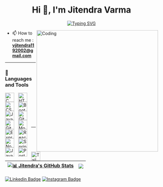 <h1 align="center">Hi 👋, I'm Jitendra Varma</h1>
<p align="center">
<a href="https://git.io/typing-svg"><img src="https://readme-typing-svg.demolab.com?font=Times+New+Roman&duration=4000&pause=800&center=true&vCenter=true&random=false&width=435&lines=Passionate+about+Full+Stack+Web+Development;Interested+in+Java+Developement;Always+learning+new+things" alt="Typing SVG" /></a>
</p>
<img align="right" alt="Coding" width="400" src="https://media.giphy.com/media/SWoSkN6DxTszqIKEqv/giphy.gif">

- 📫 How to reach me : **vjitendra1192002@gmail.com**


---

### 🧰 Languages and Tools
<p align="left">
    <!-- C -->
<img align="left" alt="C" width="30px" style="padding-right:10px;" src="https://cdn.jsdelivr.net/gh/devicons/devicon/icons/c/c-original.svg"/>
<!-- HTML -->
<img align="left" alt="HTML5" width="30px" style="padding-right:10px;" src="https://cdn.jsdelivr.net/gh/devicons/devicon/icons/html5/html5-original-wordmark.svg"/>
<!-- CSS -->
<img align="left" alt="CSS3" width="30px" style="padding-right:10px;" src="https://cdn.jsdelivr.net/gh/devicons/devicon/icons/css3/css3-original-wordmark.svg"/>
<!-- Bootstrap -->
<img align="left" alt="Bootstrap" width="30px" style="padding-right:10px;" src="https://cdn.jsdelivr.net/gh/devicons/devicon/icons/bootstrap/bootstrap-original-wordmark.svg"/>
<!-- JavaScript -->
<img align="left" alt="JavaScript" width="30px" style="padding-right:10px;" src="https://cdn.jsdelivr.net/gh/devicons/devicon/icons/javascript/javascript-original.svg" /> 
<!-- Git -->
<img align="left" alt="Git" width="30px" style="padding-right:10px;" src="https://cdn.jsdelivr.net/gh/devicons/devicon/icons/git/git-original.svg" />
<!-- GitHub -->
<img align="left" alt="GitHub" width="30px" style="padding-right:10px;" src="https://cdn.jsdelivr.net/gh/devicons/devicon/icons/github/github-original.svg" />
<!-- MongoDB -->
<img align="left" alt="MongoDB" width="30px" style="padding-right:10px;" src="https://cdn.jsdelivr.net/gh/devicons/devicon/icons/mongodb/mongodb-original-wordmark.svg" />
<!-- Express.js -->
<br/>
<br/>
<img align="left" alt="Express.js" width="30px" style="padding-right:10px;" src="https://cdn.jsdelivr.net/gh/devicons/devicon/icons/express/express-original-wordmark.svg" />
<!-- React -->
<img align="left" alt="React" width="30px" style="padding-right:10px;" src="https://cdn.jsdelivr.net/gh/devicons/devicon/icons/react/react-original-wordmark.svg" />
<!-- Node.js -->
<img align="left" alt="Node.js" width="30px" style="padding-right:10px;" src="https://cdn.jsdelivr.net/gh/devicons/devicon/icons/nodejs/nodejs-original-wordmark.svg" />
<!-- Spring Boot -->
<img align="left" alt="Spring Boot" width="30px" style="padding-right:10px;" src="https://cdn.jsdelivr.net/gh/devicons/devicon/icons/spring/spring-original-wordmark.svg" />
<!-- Java -->
<img align="left" alt="Java" width="30px" style="padding-right:10px;" src="https://cdn.jsdelivr.net/gh/devicons/devicon/icons/java/java-original-wordmark.svg" />
<!-- Postman -->
<img align="left" alt="Postman" width="30px" style="padding-right:10px;" src="https://www.vectorlogo.zone/logos/getpostman/getpostman-icon.svg" />
<!-- Tailwind CSS -->
<img align="left" alt="Tailwind CSS" width="30px" style="padding-right:10px;" src="https://www.vectorlogo.zone/logos/tailwindcss/tailwindcss-icon.svg" />
<br />
<br />

</p>

<br />

---

<br /> 


| <a href="https://github.com/jitendravarma11"><img align="center" src="https://github-readme-stats.vercel.app/api?username=jitendravarma11&show_icons=true&include_all_commits=true&theme=swift&hide_border=true" alt=" 📊 Jitendra's GitHub Stats" /></a> | <a href="https://github.com/jitendravarma11"><img align="center" src="https://github-readme-stats.vercel.app/api/top-langs/?username=jitendravarma11&layout=compact&theme=swift&hide_border=true" /></a> |
| ------------- | ------------- |

[![Linkedin Badge](https://img.shields.io/badge/-jitendravarma11-blue?style=flat-square&logo=Linkedin&logoColor=white&link=https://www.linkedin.com/in/jitendravarma11/)](https://www.linkedin.com/in/jitendravarma11) [![Instagram Badge](https://img.shields.io/badge/-@_jitendraverma_-D7008A?style=flat-square&labelColor=D7008A&logo=Instagram&logoColor=white&link=https://www.instagram.com/_jitendraverma_/)](https://www.instagram.com/_jitendraverma_/)
